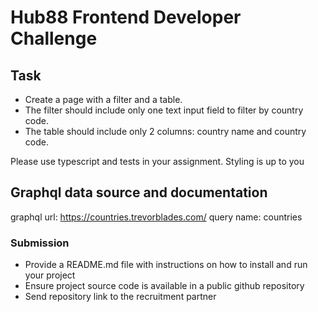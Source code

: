 # Hub88 Frontend Developer Challenge

## Task
- Create a page with a filter and a table.
- The filter should include only one text input field to filter by country code.
- The table should include only 2 columns: country name and country code.

Please use typescript and tests in your assignment. Styling is up to you

## Graphql data source and documentation
graphql url: https://countries.trevorblades.com/
query name: countries

### Submission
- Provide a README.md file with instructions on how to install and run your project
- Ensure project source code is available in a public github repository
- Send repository link to the recruitment partner
